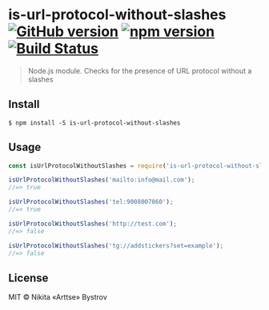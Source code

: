 # is-url-protocol-without-slashes [![GitHub version](https://badge.fury.io/gh/Arttse%2Fnode.is-url-protocol-without-slashes.svg)](https://github.com/Arttse/node.is-url-protocol-without-slashes/releases/latest) [![npm version](https://badge.fury.io/js/is-url-protocol-without-slashes.svg)](https://www.npmjs.com/package/is-url-protocol-without-slashes) [![Build Status](https://travis-ci.org/Arttse/node.is-url-protocol-without-slashes.svg?branch=master)](https://travis-ci.org/Arttse/node.is-url-protocol-without-slashes)

> Node.js module. Checks for the presence of URL protocol without a slashes


## Install

```
$ npm install -S is-url-protocol-without-slashes
```


## Usage

```js
const isUrlProtocolWithoutSlashes = require('is-url-protocol-without-slashes');

isUrlProtocolWithoutSlashes('mailto:info@mail.com');
//=> true

isUrlProtocolWithoutSlashes('tel:9008007060');
//=> true

isUrlProtocolWithoutSlashes('http://test.com');
//=> false

isUrlProtocolWithoutSlashes('tg://addstickers?set=example');
//=> false
```


## License

MIT © Nikita «Arttse» Bystrov